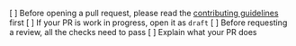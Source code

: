[ ] Before opening a pull request, please read the [contributing guidelines](https://github.com/pixelswap-proojects/pixelswap-frontend/blob/master/CONTRIBUTING.md) first
[ ] If your PR is work in progress, open it as `draft`
[ ] Before requesting a review, all the checks need to pass
[ ] Explain what your PR does
